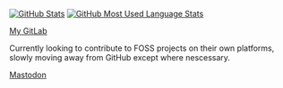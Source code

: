 [![GitHub Stats](https://github-readme-stats.vercel.app/api?username=iSaluki&show_icons=true?count_private=true&theme=dracula)](https://GitHub.com/isaluki)
[![GitHub Most Used Language Stats](https://github-readme-stats.vercel.app/api/top-langs/?username=isaluki&langs_count=15&theme=dracula)](https://GitHub.com/isaluki)





[My GitLab](https://gitlab.com/iSaluki)

Currently looking to contribute to FOSS projects on their own platforms, slowly moving away from GitHub except where nescessary.


<a rel="me" href="https://fosstodon.org/@saluki">Mastodon</a>

